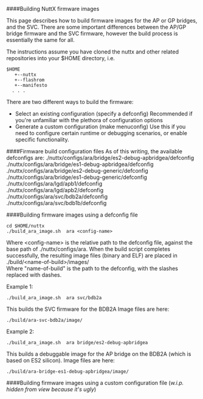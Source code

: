 ####Building NuttX firmware images

This page describes how to build firmware images for the AP or GP bridges, and the SVC. There are some important differences between the AP/GP bridge firmware and the SVC firmware, however the build process is essentially the same for all.

The instructions assume you have cloned the nuttx and other related repositories into your $HOME directory,
i.e. 
```
$HOME
   +--nuttx
   +--flashrom
   +--manifesto  
  . . .
```

There are two different ways to build the firmware: 
* Select an existing configuration (specify a defconfig) 
  Recommended if you're unfamiliar with the plethora of configuration options
* Generate a custom configuration (make menuconfig)
  Use this if you need to configure certain runtime or debugging scenarios, or 
  enable specific functionality.
 
####Firmware build configuration files
As of this writing, the available defconfigs are:
./nuttx/configs/ara/bridge/es2-debug-apbridgea/defconfig  
./nuttx/configs/ara/bridge/es1-debug-apbridgea/defconfig  
./nuttx/configs/ara/bridge/es2-debug-generic/defconfig  
./nuttx/configs/ara/bridge/es1-debug-generic/defconfig  
./nuttx/configs/ara/lgd/apb1/defconfig  
./nuttx/configs/ara/lgd/apb2/defconfig  
./nuttx/configs/ara/svc/bdb2a/defconfig  
./nuttx/configs/ara/svc/bdb1b/defconfig  

####Building firmware images using a defconfig file
```
cd $HOME/nuttx
./build_ara_image.sh  ara <config-name>
```
Where \<config-name\> is the relative path to the defconfig file, against the base path of ./nuttx/configs/ara.
When the build script completes successfully, the resulting image files (binary and ELF) are placed in  
./build/\<name-of-build\>/images/  
Where "name-of-build" is the path to the defconfig, with the slashes replaced with dashes.

Example 1:
```
./build_ara_image.sh  ara svc/bdb2a
```
This builds the SVC firmware for the BDB2A
Image files are here:
```
./build/ara-svc-bdb2a/image/
```

Example 2:
```
./build_ara_image.sh  ara bridge/es2-debug-apbridgea
```
This builds a debuggable image for the AP bridge on the BDB2A (which is based on ES2 silicon).
Image files are here:
```
./build/ara-bridge-es1-debug-apbridgea/image/
```

####Building firmware images using a custom configuration file
(_w.i.p. hidden from view because it's ugly_)
<!--
#####STEP 1. a firmware build configuration.
   cd nuttx/tools
   ./configure.sh \<configs subdir\>
   cd ..
   where \<configs subdir\> is the subdirectory of nuttx/nuttx/configs/ara that
contains the desired configuration files. This step copies certain files
from the configs subdir to the nuttx/nuttx dir so they are available to
the make utility.
   Examples:                
        ara/bridge/es2-debug-apbridge - AP bridge A for BDB2
        ara/bridge/es2-debug-generic   - AP bridge 2 for BDB2
        ara/svc/bdb2a - SVC for BDB2
1.  From the nuttx/nuttx dir, run the configuration menu:
2.  make menuconfig
2.  Select System Type
3.  Select Boot Mode
4.  Select Boot from FLASH but copy to ram
5.  Save and Exit.
3.  Rebuild the image (in tree):
                make
        The resulting raw binary image is nuttx/nuttx/nuttx.bin.
        There is also an ELF image file, nuttx/nuttx/nuttx.

###Program the nuttx runtime image into SPI ROM

To flash an image that was built to load from SPI ROM

Run :

                truncate -s 2M nuttx.bin

Flashrom requires to have the same binary size as the size of the
SPIROM, this command will create holes at the end of the file in order
to get the same size (i.e. it will pad with 0 when read back but it
won’t use any physical memory on your disk).

5.  Get yourself a [SF100
    ISP](http://www.google.com/url?q=http%3A%2F%2Fwww.dediprog.com%2Fpd%2Fspi-flash-solution%2Fsf100&sa=D&sntz=1&usg=AFQjCNHXXwNK8cQ1U0qlJL8VdAxNQFqeVw) programmer
    from Dediprog.
6.  Build the flashrom utility from the git repository above.
7.  Disconnect power to the BDB.
8.  Connect your debug adapter board with a 40-pin FPC connector to the
    bridge you are attempting to program. Be careful, the connector is
    fragile.
9.  Configure your debug adapter board for use with the SPI ROM chip.

1.  On Debug Board Rev A, use a jumper to jump pins 2-3 on JP10.
2.  On Debug Board Rev B, slide the switch labeled SW5 towards the SW5
    label on the board.

10. Attach the grey SF100 ribbon cable that has an 8-pin connector to
    the mating 8-pin SPIROM programming header on the debug adapter
    board.  See the photo below for the combined result of steps 8 and
    9.  The jumper referenced in step 9 appears two columns to the left
    of the grey cable.  Caution: The SPIROM programming header is not
    keyed, so pay careful attention to the position of the red wire of
    grey ribbon cable, which denotes cd pin
    1!![IMG\_0017.JPG](images/image00.jpg)
11. Apply power to the BDB. Attach the USB cable.
12. Run (root permission may be needed, e.g. as granted via a “sudo “
    prefix):

flashrom  --programmer dediprog -w nuttx.bin

If all goes well, you should see something like:

```
flashrom v0.9.7-r1852 on Linux 3.13.0-24-generic (x86\_64)
flashrom is free software, get the source code at
http://www.flashrom.org
Calibrating delay loop... delay loop is unreliable, trying to continue
OK.
Found Winbond flash chip "W25Q16.W" (2048 kB, SPI) on dediprog.
[...bunch of blah blah here, omitted for clarity...]
Reading old flash chip contents... done.
Erasing and writing flash chip... Erase/write done.
Verifying flash... VERIFIED.
```
Note: If you attempt to reprogram the same image that’s already on the
SPIROM, you may instead see the following output:
```
Reading old flash chip contents... done.
Erasing and writing flash chip...
Warning: Chip content is identical to the requested image.
Erase/write done.
```
This is OK, but it’s a good idea to check that you’re indeed programming
the image that you had intended, rather than some previous version.

14. Remove power to the BDB
15.  Undo the SPI ROM-specific configuration on your debug daughter
    board.
1.  On Debug BoardRev A, remove the jumper on JP10
2.  On Debug Board Rev B, slide the switch labeled SW5 away from the SW5
    label on the board, towards the 3 and 6 labels below the switch.
15. Reapply power to the BDB. You can now proceed with developing on
    NuttX and loading code with JTAG.

###Building Code for the APBridges
1.  You should already have installed the necessary build prerequisites
    on your build machine, as referenced in the Development System
    Setup section. Note, these steps should only be needed once
    for a given build machine.
2.  Clone the NuttX repository as described in the Git repositories
    section above, and cd into the repository.
3.  Configure and build. You can either build in-tree or out-of-tree.
    Building out of tree is recommended because it avoids polluting the
    tree with build artifacts, and avoids having to run ‘make distclean’
    between each build, thus allowing you to build multiple images
    without reconfiguring, as is the case with in-tree builds. However,
    the script that builds out of tree does not yet support ‘make
    menuconfig’, so in that case you’ll need to do an in-tree build.  
1.  Building out-of-tree:
1.  Run the script build\_ara\_images.sh from the top level nuttx
    directory.
2.  Two parameters are required, board name and image name, which
    together form the path to the configuration, and are concatenated to
    form the build-name.
3.  The resulting image files are placed in
    nuttx/build/build-name/image. The raw binary image is nuttx.bin, and
    the ELF image file is nuttx.
4.  If you previously built in-tree, you’ll need to clean the tree
    before building out-of-tree. To do this, run ./clean\_tree.sh from
    the top-level nuttx directory. This removes any previously selected
    config and any leftover build products.
5.  To build the image for APBridge 1:
  ./build\_ara\_image.sh bdb apb1
6.  To build the image APBridge 2:
  ./build\_ara\_image.sh bdb apb2
2.  Building in-tree:
1.  Choose the nuttx build configuration.
  cd nuttx/tools
  ./configure.sh \<configs subdir\>
  cd ..
  where \<configs subdir\> is the subdirectory of nuttx/nuttx/configs that
contains the desired configuration files. This step copies certain files
from the configs subdir to the nuttx/nuttx dir so they are available to
the make utility.
1.   APBridge 1, use bdb/apb1
2.   APBridge 2, use bdb/apb2
2.  Build the image
        make
3.  The raw binary image is nuttx/nuttx/nuttx.bin, and the ELF image
    file is nuttx/nuttx/nuttx.
4.  Note that the repository is named nuttx, there is a nuttx
    subdirectory in the repository where ‘make’ is run, and the ELF file
    generated by a successful ‘make’ is also named nuttx.  Keep track of
    your build outputs, so that you don’t e.g., assume that an APBridge
    1 nuttx image is an APBridge 2 or SVC image).
5.  Important: If you’re going to switch between build configurations
    (APBridge 1, APBridge 2, SVC), run make distclean before cd’ing to
    tools and running the configure.sh script.
3.  Load the nuttx ELF file into memory with JTAG (see next section).


###Flashing the SPIROM

The AP and GP bridges run the firmware image by loading it from SPIROM 
to internal SRAM, and jumping to it. This behavior is configured at reset 
by sampling the SPIBOOT_N pin. Therefore, a valid firmware image is required in SPIROM in order
to boot. If the SPIROM does not contain a valid firmware image, you will also be unable
to debug via JTAG. 

1.  Download this image:
    [nop-loop.bin](https://drive.google.com/open?id=0B_FzW0vpoLvqX3R6UVM4cC1YN0U&authuser=1) (private link).
    This program is loaded immediately after reset by the bridges. It
    does nothing but loop forever. This will let you connect to the ARM
    core via JTAG and load your image to internal SRAM and debug. Without 
    this image in SPI, you will be unable to connect via JTAG.
2.  Execute the steps below to flash this program to
    SPIROM.

####AP/GP bridge firmware boot process overview

Following reset, the device loads the firmware image from flash (SPIROM) 
to internal SRAM, and then jumps to it. This behavior is configured at reset 
by sampling the SPIBOOT_N pin, which is grounded. 

Firmware images can also be loaded and debugged via JTAG, by using GDB to load the image into internal SRAM while the processor is halted, and then letting the processor run.  

To support both of these scenarios, the firmware image contains startup logic to skip the copy to internal SRAM if the code is already running from ram. 

In either case, a valid firmware image is required in SPIROM in order
to boot the device. BDBs are shipped with a valid firmware image in flash, but if the image
becomes corrupted, or crashes at boot time, or fails to boot, you will need to reprogram flash using a hardware programmer. For instructions on programming flash (SPIROM), see [this section]()

To build an image that can 
is loaded from SPI ROM at reset, you will need to run the configuration
menu (kconfig) and set the options as described

-->
